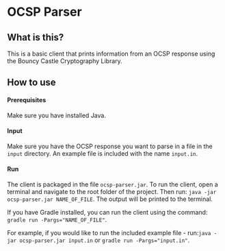 # OCSP Parser
## What is this?
This is a basic client that prints information from an OCSP response using the Bouncy Castle Cryptography Library.

## How to use
#### Prerequisites
Make sure you have installed Java.

#### Input
Make sure you have the OCSP response you want to parse in a file in the `input` directory. An example file is included with the name `input.in`.

#### Run
The client is packaged in the file `ocsp-parser.jar`. To run the client, open a terminal and navigate to the root folder of the project. Then run: `java -jar ocsp-parser.jar NAME_OF_FILE`. The output will be printed to the terminal.

If you have Gradle installed, you can run the client using the command: `gradle run -Pargs="NAME_OF_FILE"`.

For example, if you would like to run the included example file - run:`java -jar ocsp-parser.jar input.in` or `gradle run -Pargs="input.in"`.